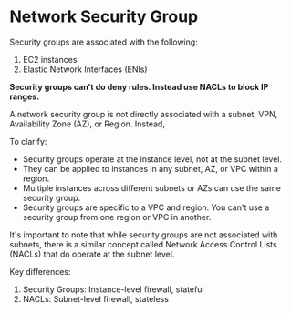 # Network Security Group

Security groups are associated with the following:

1. EC2 instances
2. Elastic Network Interfaces (ENIs)



**Security groups can't do deny rules. Instead use NACLs to block IP ranges.**



A network security group is not directly associated with a subnet, VPN, Availability Zone (AZ), or Region. Instead,&#x20;



To clarify:

* Security groups operate at the instance level, not at the subnet level.
* They can be applied to instances in any subnet, AZ, or VPC within a region.
* Multiple instances across different subnets or AZs can use the same security group.
* Security groups are specific to a VPC and region. You can't use a security group from one region or VPC in another.

It's important to note that while security groups are not associated with subnets, there is a similar concept called Network Access Control Lists (NACLs) that do operate at the subnet level.

Key differences:

1. Security Groups: Instance-level firewall, stateful
2. NACLs: Subnet-level firewall, stateless
